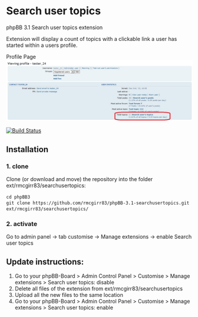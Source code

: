 Search user topics
===============

phpBB 3.1 Search user topics extension

Extension will display a count of topics with a clickable link a user has started within a users profile.

Profile Page
![Screenshot](search_user_topics.jpg)

[![Build Status](https://travis-ci.org/rmcgirr83/phpBB-3.1-searchusertopics.svg?branch=master)](https://travis-ci.org/rmcgirr83/phpBB-3.1-searchusertopics)

## Installation

### 1. clone
Clone (or download and move) the repository into the folder ext/rmcgirr83/searchusertopics:

```
cd phpBB3
git clone https://github.com/rmcgirr83/phpBB-3.1-searchusertopics.git ext/rmcgirr83/searchusertopics/
```

### 2. activate
Go to admin panel -> tab customise -> Manage extensions -> enable Search user topics

## Update instructions:
1. Go to your phpBB-Board > Admin Control Panel > Customise > Manage extensions > Search user topics: disable
2. Delete all files of the extension from ext/rmcgirr83/searchusertopics
3. Upload all the new files to the same location
4. Go to your phpBB-Board > Admin Control Panel > Customise > Manage extensions > Search user topics: enable